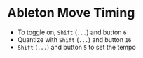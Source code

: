 # Ableton Move Timing

- To toggle on, `Shift` (`...`) and button `6`
- Quantize with `Shift` (`...`) and button `16`
- `Shift` (`...`) and button `5` to set the tempo

